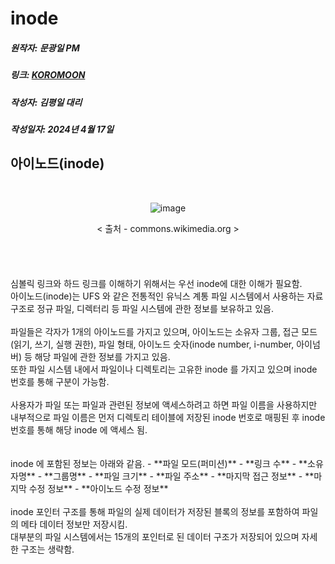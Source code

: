 # inode
##### 원작자: 문광일 PM
##### 링크: [KOROMOON][koromoonlink]
[koromoonlink]: https://koromoon.blogspot.com/2018/05/inode-symbolic-link-hard-link.html "Go koromoon"
##### 작성자: 김평일 대리
##### 작성일자: 2024년 4월 17일

##  아이노드(inode)

</br><div align="center">![image](https://github.com/ICTIS-Cert-System-Project/ICTIS-Cert-System/assets/165347210/69ba9e79-0c2a-40c3-b4aa-4074599b3c65)</div>
<div align="center">< 출처 - commons.wikimedia.org ></div></br>
</br>
</br>
</br>
심볼릭 링크와 하드 링크를 이해하기 위해서는 우선 inode에 대한 이해가 필요함.</br>
아이노드(inode)는 UFS 와 같은 전통적인 유닉스 계통 파일 시스템에서 사용하는 자료 구조로 정규 파일, 디렉터리 등 파일 시스템에 관한 정보를 보유하고 있음.</br>
</br>
파일들은 각자가 1개의 아이노드를 가지고 있으며, 아이노드는 소유자 그룹, 접근 모드(읽기, 쓰기, 실행 권한), 파일 형태, 아이노드 숫자(inode number, i-number, 아이넘버) 등 해당 파일에 관한 정보를 가지고 있음.</br>
또한 파일 시스템 내에서 파일이나 디렉토리는 고유한 inode 를 가지고 있으며 inode 번호를 통해 구분이 가능함.</br>
</br>
사용자가 파일 또는 파일과 관련된 정보에 액세스하려고 하면 파일 이름을 사용하지만 내부적으로 파일 이름은 먼저 디렉토리 테이블에 저장된 inode 번호로 매핑된 후 inode 번호를 통해 해당 inode 에 액세스 됨.</br>
</br>
</br>
inode 에 포함된 정보는 아래와 같음.
- **파일 모드(퍼미션)**
- **링크 수**
- **소유자명**
- **그룹명**
- **파일 크기**
- **파일 주소**
- **마지막 접근 정보**
- **마지막 수정 정보**
- **아이노드 수정 정보**
</br>
</br>
inode 포인터 구조를 통해 파일의 실제 데이터가 저장된 블록의 정보를 포함하여 파일의 메타 데이터 정보만 저장시킴.</br>
대부분의 파일 시스템에서는 15개의 포인터로 된 데이터 구조가 저장되어 있으며 자세한 구조는 생략함.</br>
